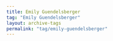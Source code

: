 ```yaml
---
title: Emily Guendelsberger
tag: "Emily Guendelsberger"
layout: archive-tags
permalink: "tag/emily-guendelsberger"
---
```

